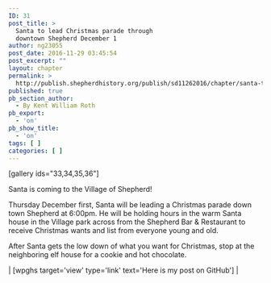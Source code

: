 ```yaml
---
ID: 31
post_title: >
  Santa to lead Christmas parade through
  downtown Shepherd December 1
author: ng23055
post_date: 2016-11-29 03:45:54
post_excerpt: ""
layout: chapter
permalink: >
  http://publish.shepherdhistory.org/publish/sd11262016/chapter/santa-to-lead-christmas-parade-through-downtown-shepherd-december-1/
published: true
pb_section_author:
  - By Kent William Roth
pb_export:
  - 'on'
pb_show_title:
  - 'on'
tags: [ ]
categories: [ ]
---
```

[gallery ids="33,34,35,36"]

Santa is coming to the Village of Shepherd!

Thursday December first, Santa will be leading a Christmas parade down town Shepherd at 6:00pm. He will be holding hours in the warm Santa house in the Village park across from the Shepherd Bar &amp; Restaurant to receive Christmas wants and list from everyone young and old.

After Santa gets the low down of what you want for Christmas, stop at the neighboring elf house for a cookie and hot chocolate.

| [wpghs target='view' type='link' text='Here is my post on GitHub'] |